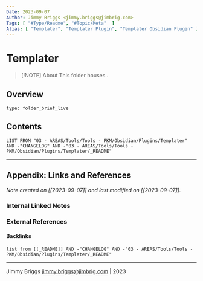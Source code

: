 ```yaml
---
Date: 2023-09-07
Author: Jimmy Briggs <jimmy.briggs@jimbrig.com>
Tags: [ "#Type/Readme", "#Topic/Meta"  ]
Alias: [ "Templater", "Templater Plugin", "Templater Obsidian Plugin" ]
---
```


# Templater

> [!NOTE] About
> This folder houses .

## Overview


```ccard
type: folder_brief_live
```
 

## Contents

```dataview
LIST FROM "03 - AREAS/Tools/Tools - PKM/Obsidian/Plugins/Templater" AND -"CHANGELOG" AND -"03 - AREAS/Tools/Tools - PKM/Obsidian/Plugins/Templater/_README"
```

***

## Appendix: Links and References

*Note created on [[2023-09-07]] and last modified on [[2023-09-07]].*

### Internal Linked Notes

### External References

#### Backlinks

```dataview
list from [[_README]] AND -"CHANGELOG" AND -"03 - AREAS/Tools/Tools - PKM/Obsidian/Plugins/Templater/_README"
```


***

Jimmy Briggs <jimmy.briggs@jimbrig.com> | 2023
